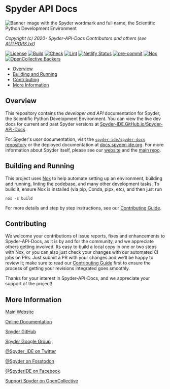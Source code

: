 # Spyder API Docs

![Banner image with the Spyder wordmark and full name, the Scientific Python Development Environment](spyder_readme_banner.png)

*Copyright (c) 2020- Spyder-API-Docs Contributors and others (see [AUTHORS.txt](https://github.com/spyder-ide/spyder-api-docs/blob/master/AUTHORS.txt))*


[![License](https://img.shields.io/pypi/l/spyder.svg)](./LICENSE.txt)
[![Build](https://github.com/spyder-ide/spyder-api-docs/actions/workflows/build.yaml/badge.svg)](https://github.com/spyder-ide/spyder-api-docs/actions/workflows/build.yaml)
[![Check](https://github.com/spyder-ide/spyder-api-docs/actions/workflows/check.yaml/badge.svg)](https://github.com/spyder-ide/spyder-api-docs/actions/workflows/check.yaml)
[![Lint](https://github.com/spyder-ide/spyder-api-docs/actions/workflows/lint.yaml/badge.svg)](https://github.com/spyder-ide/spyder-api-docs/actions/workflows/lint.yaml)
[![Netlify Status](https://api.netlify.com/api/v1/badges/e8229c2b-a95c-4bac-876d-61cd286c62e8/deploy-status)](https://app.netlify.com/sites/spyder-api-docs-preview/deploys)
[![pre-commit](https://img.shields.io/badge/pre--commit-enabled-brightgreen?logo=pre-commit&logoColor=white)](https://github.com/pre-commit/pre-commit)
[![Nox](https://img.shields.io/badge/%F0%9F%A6%8A-Nox-D85E00.svg)](https://github.com/wntrblm/nox)
[![OpenCollective Backers](https://opencollective.com/spyder/backers/badge.svg?color=blue)](https://opencollective.com/spyder)


<!-- markdownlint-disable -->
<!-- START doctoc generated TOC please keep comment here to allow auto update -->
<!-- DON'T EDIT THIS SECTION, INSTEAD RE-RUN doctoc TO UPDATE -->

- [Overview](#overview)
- [Building and Running](#building-and-running)
- [Contributing](#contributing)
- [More Information](#more-information)

<!-- END doctoc generated TOC please keep comment here to allow auto update -->
<!-- markdownlint-restore -->


## Overview

This repository contains the *developer and API* documentation for Spyder, the Scientific Python Development Environment.
You can view the live dev docs for current and past Spyder versions at [Spyder-IDE.GitHub.io/Spyder-API-Docs](https://spyder-ide.github.io/spyder-api-docs/).

For Spyder's *user* documentation, visit the [``spyder-ide/spyder-docs`` repository](https://github.com/spyder-ide/spyder-docs) or the deployed documentation at [docs.spyder-ide.org](https://docs.spyder-ide.org/).
For more information about Spyder itself, please see our [website](https://www.spyder-ide.org/) and the [main repo](https://github.com/spyder-ide/spyder).


## Building and Running

This project uses [Nox](https://nox.thea.codes/) to help automate setting up an environment, building and running, linting the codebase, and many other development tasks.
To build it, ensure Nox is installed (via pip, Conda, pipx, etc), and then just run

```shell
nox -s build
```

For more details and step by step instructions, see our [Contributing Guide](./CONTRIBUTING.md).


## Contributing

We welcome your contributions of issue reports, fixes and enhancements to Spyder-API-Docs, as it is by and for the community, and we appreciate others getting involved.
Its easy to build a local copy in one or two steps with Nox, or you can also just check your changes with our automated CI jobs on PRs.
Just submit a PR with your changes and we'll be happy to review it; make sure to read our [Contributing Guide](./CONTRIBUTING.md) first to ensure the process of getting your revisions integrated goes smoothly.

Thanks for your interest in Spyder-API-Docs, and we appreciate your support of the project!


## More Information

[Main Website](https://www.spyder-ide.org/)

[Online Documentation](https://docs.spyder-ide.org/)

[Spyder GitHub](https://github.com/spyder-ide/spyder)

[Spyder Google Group](https://groups.google.com/group/spyderlib)

[@Spyder_IDE on Twitter](https://twitter.com/spyder_ide)

[@Spyder on Fosstodon](https://fosstodon.org/@Spyder)

[@SpyderIDE on Facebook](https://www.facebook.com/SpyderIDE/)

[Support Spyder on OpenCollective](https://opencollective.com/spyder/)
